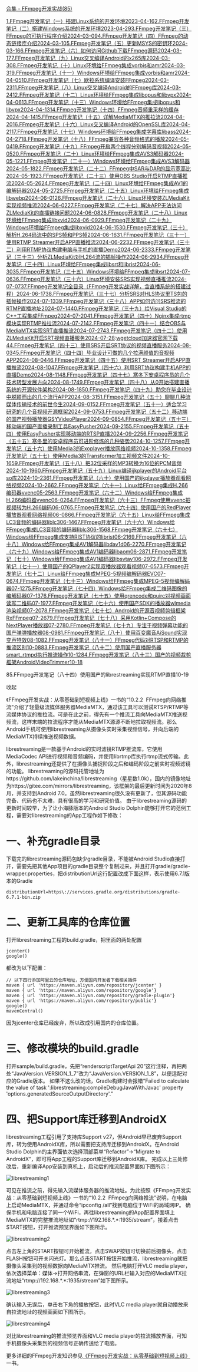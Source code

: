 [合集 - FFmpeg开发实战(85)](https://github.com)

[1.FFmpeg开发笔记（一）搭建Linux系统的开发环境2023-04-16](https://github.com/aqi00/p/17323833.html)[2.FFmpeg开发笔记（二）搭建Windows系统的开发环境2023-04-29](https://github.com/aqi00/p/17363751.html)[3.FFmpeg开发笔记（三）FFmpeg的可执行程序介绍2024-03-09](https://github.com/aqi00/p/18062895)[4.FFmpeg开发笔记（四）FFmpeg的动态链接库介绍2024-03-10](https://github.com/aqi00/p/18062898)[5.FFmpeg开发笔记（五）更新MSYS的密钥环2024-03-16](https://github.com/aqi00/p/18062901)[6.FFmpeg开发笔记（六）如何访问Github下载FFmpeg源码2024-03-17](https://github.com/aqi00/p/18062902)[7.FFmpeg开发笔记（九）Linux交叉编译Android的x265库2024-03-30](https://github.com/aqi00/p/18078413)[8.FFmpeg开发笔记（十）Linux环境给FFmpeg集成vorbis和amr2024-03-31](https://github.com/aqi00/p/18078414)[9.FFmpeg开发笔记（十一）Windows环境给FFmpeg集成vorbis和amr2024-04-05](https://github.com/aqi00/p/18078415)[10.FFmpeg开发笔记（七）欧拉系统编译安装FFmpeg2024-03-23](https://github.com/aqi00/p/18062905)[11.FFmpeg开发笔记（八）Linux交叉编译Android的FFmpeg库2024-03-24](https://github.com/aqi00/p/18062906)[12.FFmpeg开发笔记（十二）Linux环境给FFmpeg集成libopus和libvpx2024-04-06](https://github.com/aqi00/p/18105739)[13.FFmpeg开发笔记（十三）Windows环境给FFmpeg集成libopus和libvpx2024-04-13](https://github.com/aqi00/p/18105744)[14.FFmpeg开发笔记（十四）FFmpeg音频重采样的缓存2024-04-14](https://github.com/aqi00/p/18105749)[15.FFmpeg开发笔记（十五）详解MediaMTX的推拉流2024-04-20](https://github.com/aqi00/p/18105753)[16.FFmpeg开发笔记（十六）Linux交叉编译Android的OpenSSL库2024-04-21](https://github.com/aqi00/p/18132687)[17.FFmpeg开发笔记（十七）Windows环境给FFmpeg集成字幕库libass2024-04-27](https://github.com/aqi00/p/18132702)[18.FFmpeg开发笔记（十八）FFmpeg兼容各种音频格式的播放2024-05-04](https://github.com/aqi00/p/18132704)[19.FFmpeg开发笔记（十九）FFmpeg开启两个线程分别解码音视频2024-05-05](https://github.com/aqi00/p/18161897)[20.FFmpeg开发笔记（二十）Linux环境给FFmpeg集成AVS3解码器2024-05-12](https://github.com/aqi00/p/18161901)[21.FFmpeg开发笔记（二十一）Windows环境给FFmpeg集成AVS3解码器2024-05-18](https://github.com/aqi00/p/18161908)[22.FFmpeg开发笔记（二十二）FFmpeg中SAR与DAR的显示宽高比2024-05-19](https://github.com/aqi00/p/18161912)[23.FFmpeg开发笔记（二十三）使用OBS Studio开启RTMP直播推流2024-05-26](https://github.com/aqi00/p/18199486)[24.FFmpeg开发笔记（二十四）Linux环境给FFmpeg集成AV1的编解码器2024-05-27](https://github.com/aqi00/p/18199491)[25.FFmpeg开发笔记（二十五）Linux环境给FFmpeg集成libwebp2024-06-01](https://github.com/aqi00/p/18199496)[26.FFmpeg开发笔记（二十六）Linux环境安装ZLMediaKit实现视频推流2024-06-02](https://github.com/aqi00/p/18199499)[27.FFmpeg开发笔记（二十七）解决APP无法访问ZLMediaKit的直播链接问题2024-06-08](https://github.com/aqi00/p/18199503)[28.FFmpeg开发笔记（二十八）Linux环境给FFmpeg集成libxvid2024-06-09](https://github.com/aqi00/p/18199506)[29.FFmpeg开发笔记（二十九）Windows环境给FFmpeg集成libxvid2024-06-15](https://github.com/aqi00/p/18239870)[30.FFmpeg开发笔记（三十）解析H.264码流中的SPS帧和PPS帧2024-06-16](https://github.com/aqi00/p/18239876)[31.FFmpeg开发笔记（三十一）使用RTMP Streamer开启APP直播推流2024-06-22](https://github.com/aqi00/p/18239879)[32.FFmpeg开发笔记（三十二）利用RTMP协议构建电脑与手机的直播Demo2024-06-23](https://github.com/aqi00/p/18239882)[33.FFmpeg开发笔记（三十三）分析ZLMediaKit对H.264流的插帧操作2024-06-29](https://github.com/aqi00/p/18240179)[34.FFmpeg开发笔记（三十四）Linux环境给FFmpeg集成libsrt和librist2024-06-30](https://github.com/aqi00/p/18240185)[35.FFmpeg开发笔记（三十五）Windows环境给FFmpeg集成libsrt2024-07-06](https://github.com/aqi00/p/18240192)[36.FFmpeg开发笔记（三十六）Linux环境安装SRS实现视频直播推流2024-07-07](https://github.com/aqi00/p/18240199)[37.FFmpeg开发笔记全目录（FFmpeg开发实战详解，含直播系统的搭建过程）2024-06-17](https://github.com/aqi00/p/18250735)[38.FFmpeg开发笔记（三十七）分析SRS对HLS协议里TS包的插帧操作2024-07-13](https://github.com/aqi00/p/18288623)[39.FFmpeg开发笔记（三十八）APP如何访问SRS推流的RTMP直播地址2024-07-14](https://github.com/aqi00/p/18288628)[40.FFmpeg开发笔记（三十九）给Visual Studio的C++工程集成FFmpeg2024-07-20](https://github.com/aqi00/p/18288635)[41.FFmpeg开发笔记（四十）Nginx集成rtmp模块实现RTMP推拉流2024-07-21](https://github.com/aqi00/p/18288637)[42.FFmpeg开发笔记（四十一）结合OBS与MediaMTX实现SRT直播推流2024-07-27](https://github.com/aqi00/p/18288640)[43.FFmpeg开发笔记（四十二）使用ZLMediaKit开启SRT视频直播服务2024-07-28](https://github.com/aqi00/p/18288642):[wgetcloud加速器官网下载](https://longdu.org)[44.FFmpeg开发笔记（四十三）使用SRS开启SRT协议的视频直播服务2024-08-03](https://github.com/aqi00/p/18288645)[45.FFmpeg开发笔记（四十四）毕业设计可做的几个拉满颜值的音视频APP2024-08-04](https://github.com/aqi00/p/18328118)[46.FFmpeg开发笔记（四十五）使用SRT Streamer开启APP直播推流2024-08-10](https://github.com/aqi00/p/18328119)[47.FFmpeg开发笔记（四十六）利用SRT协议构建手机APP的直播Demo2024-08-11](https://github.com/aqi00/p/18328121)[48.FFmpeg开发笔记（四十七）寒冬下安卓程序员的几个技术转型发展方向2024-08-17](https://github.com/aqi00/p/18328122)[49.FFmpeg开发笔记（四十八）从0开始搭建直播系统的开源软件架构2024-08-18](https://github.com/aqi00/p/18328123)[50.FFmpeg开发笔记（四十九）助您在毕业设计中脱颖而出的几个流行APP2024-08-31](https://github.com/aqi00/p/18328125)[51.FFmpeg开发笔记（五十）聊聊几种流媒体传输技术的前世今生2024-09-01](https://github.com/aqi00/p/18390366)[52.FFmpeg开发笔记（五十一）适合学习研究的几个音视频开源框架2024-09-07](https://github.com/aqi00/p/18390371)[53.FFmpeg开发笔记（五十二）移动端的国产视频播放器GSYVideoPlayer2024-09-08](https://github.com/aqi00/p/18390374)[54.FFmpeg开发笔记（五十三）移动端的国产直播录制工具EasyPusher2024-09-21](https://github.com/aqi00/p/18390381)[55.FFmpeg开发笔记（五十四）使用EasyPusher实现移动端的RTSP直播2024-09-22](https://github.com/aqi00/p/18390389)[56.FFmpeg开发笔记（五十五）寒冬里的安卓程序员可进阶修炼的几种姿势2024-10-12](https://github.com/aqi00/p/18450136)[57.FFmpeg开发笔记（五十六）使用Media3的Exoplayer播放网络视频2024-10-13](https://github.com/aqi00/p/18450140)[58.FFmpeg开发笔记（五十七）使用Media3的Transformer加工视频文件2024-10-16](https://github.com/aqi00/p/18450142)[59.FFmpeg开发笔记（五十八）把32位采样的MP3转换为16位的PCM音频2024-10-19](https://github.com/aqi00/p/18450146)[60.FFmpeg开发笔记（五十九）Linux编译ijkplayer的Android平台so库2024-10-23](https://github.com/aqi00/p/18450148)[61.FFmpeg开发笔记（六十）使用国产的ijkplayer播放器观看网络视频2024-10-26](https://github.com/aqi00/p/18450154)[62.FFmpeg开发笔记（六十一）Linux给FFmpeg集成H.266编码器vvenc05-25](https://github.com/aqi00/p/18895292)[63.FFmpeg开发笔记（六十二）Windows给FFmpeg集成H.266编码器vvenc06-02](https://github.com/aqi00/p/18906906)[64.FFmpeg开发笔记（六十三）FFmpeg使用vvenc把视频转为H.266编码06-07](https://github.com/aqi00/p/18916610)[65.FFmpeg开发笔记（六十四）使用国产的RedPlayer播放器观看网络视频06-08](https://github.com/aqi00/p/18916613)[66.FFmpeg开发笔记（六十五）Linux给FFmpeg集成LC3音频的编码器liblc306-14](https://github.com/aqi00/p/18928398)[67.FFmpeg开发笔记（六十六）Windows给FFmpeg集成LC3音频的编码器liblc306-15](https://github.com/aqi00/p/18928403)[68.FFmpeg开发笔记（六十七）Windows给FFmpeg集成支持RIST协议的librist06-21](https://github.com/aqi00/p/18939835)[69.FFmpeg开发笔记（六十八）Windows给FFmpeg集成AV1解码器libdav1d06-22](https://github.com/aqi00/p/18939837)[70.FFmpeg开发笔记（六十九）Windows给FFmpeg集成AV1编码器libaom06-28](https://github.com/aqi00/p/18953488)[71.FFmpeg开发笔记（七十）Windows给FFmpeg集成AV1编码器libsvtav106-29](https://github.com/aqi00/p/18953491)[72.FFmpeg开发笔记（七十一）使用国产的QPlayer2实现双播放器观看视频07-05](https://github.com/aqi00/p/18967126)[73.FFmpeg开发笔记（七十二）Linux给FFmpeg集成MPEG-5视频编解码器EVC07-06](https://github.com/aqi00/p/18967127)[74.FFmpeg开发笔记（七十三）Windows给FFmpeg集成MPEG-5视频编解码器07-12](https://github.com/aqi00/p/18980438)[75.FFmpeg开发笔记（七十四）Windows给FFmpeg集成二维码图像的编解码器07-13](https://github.com/aqi00/p/18980442)[76.FFmpeg开发笔记（七十五）使用qrencode和quirc对视频画面读写二维码07-19](https://github.com/aqi00/p/18982621)[77.FFmpeg开发笔记（七十六）使用国产SDK的播放器wlmedia渲染视频07-20](https://github.com/aqi00/p/18982631)[78.FFmpeg开发笔记（七十七）Android的开源音视频剪辑框架RxFFmpeg07-26](https://github.com/aqi00/p/18982640)[79.FFmpeg开发笔记（七十八）采用Kotlin+Compose的NextPlayer播放器07-27](https://github.com/aqi00/p/18982656)[80.FFmpeg开发笔记（七十九）专注于视频弹幕功能的国产弹弹播放器08-09](https://github.com/aqi00/p/18982657)[81.FFmpeg开发笔记（八十）使用百变魔音AiSound实现变声特效08-10](https://github.com/aqi00/p/18982658)[82.FFmpeg开发笔记（八十一）FFmpeg代码对RTSP和RTMP的推流区别10-08](https://github.com/aqi00/p/19126670)[83.FFmpeg开发笔记（八十二）使用国产直播服务器smart\_rtmpd执行推流操作10-12](https://github.com/aqi00/p/19126675)[84.FFmpeg开发笔记（八十三）国产的视频裁剪框架AndroidVideoTrimmer10-18](https://github.com/aqi00/p/19126677)

85.FFmpeg开发笔记（八十四）使用国产的librestreaming实现RTMP直播10-19

收起

​《FFmpeg开发实战：从零基础到短视频上线》一书的“10.2.2  FFmpeg向网络推流”介绍了轻量级流媒体服务器MediaMTX，通过该工具可以测试RTSP/RTMP等流媒体协议的推拉流。可是在此之前，得先有一个推流工具向MediaMTX推送视频流，这样末端的拉流程序才能从MediaMTX源源不断地拉取视频流。那么Android手机可使用librestreaming从摄像头实时采集视频信号，并向后端的MediaMTX持续推送视频数据。

librestreaming是一款基于Android的实时滤镜RTMP推流库，它使用MediaCodec API进行视频和音频编码，并使用librtmp库执行rtmp流式传输。此外，librestreaming还提供了在摄像头捕捉阶段之后和编码阶段之前实时视频滤镜的功能。
librestreaming的源码托管地址为https://github.com/lakeinchina/librestreaming（星星数1.0k），国内的镜像地址为https://gitee.com/mirrors/librestreaming，该框架的最后更新时间为2020年8月，并支持到Android 7.0。虽然librestreaming很久没有更新了，但其源码功能完备、代码也不太难，具有很高的学习和研究价值。
由于librestreaming源码的更新时间较早，为了让小海豚版本的Android Studio Dolphin能够打开它的范例工程，需要对librestreaming的App工程作如下修改：

# 一、补充gradle目录

下载完的librestreaming源码包缺少gradle目录，不能被Android Studio直接打开，需要先把其他App项目的gradle目录整个复制过来，并且打开gradle/gradle-wrapper.properties，把distributionUrl这行配置改成下面这样，表示使用6.7.1版本的Gradle

```
distributionUrl=https\://services.gradle.org/distributions/gradle-6.7.1-bin.zip
```

# 二、更新工具库的仓库位置

打开librestreaming工程的build.gradle，把里面的两处配置

```
jcenter()
google()
```

都改为以下配置：

```
// 以下四行添加阿里云的仓库地址，方便国内开发者下载相关插件
maven { url 'https://maven.aliyun.com/repository/jcenter' }
maven { url 'https://maven.aliyun.com/repository/google'}
maven { url 'https://maven.aliyun.com/repository/gradle-plugin'}
maven { url 'https://maven.aliyun.com/repository/public'}
google()
mavenCentral()
```

因为jcenter仓库已经废弃，所以改成引用国内的仓库位置。

# 三、修改模块的build.gradle

打开sample/build.gradle，先把“renderscriptTargetApi 20”这行注释，再把两处“JavaVersion.VERSION\_1\_7”改为“JavaVersion.VERSION\_1\_8”，以便适配对应的Gradle版本。
如果不这么改的话，Gradle构建时会报错“Failed to calculate the value of task ':librestreaming:compileDebugJavaWithJavac' property 'options.generatedSourceOutputDirectory'.”

# 四、把Support库迁移到AndroidX

librestreaming工程引用了支持库Support v27，但Android早已废弃Support库，转为使用AndroidX库，所以需要把支持库迁移到AndroidX。在Android Studio Dolphin的主界面依次选择顶部菜单“Refactor”→“Migrate to AndroidX”，即可将App工程的Support库迁移到AndroidX库。
完成以上三处修改后，重新编译App安装到真机上，启动后的推流配置界面如下图所示：

![librestreaming1](https://img2024.cnblogs.com/blog/729938/202510/729938-20251005161558403-2027054211.jpg)

可见在推流之前，得先输入流媒体服务器的推流地址。为此按照《FFmpeg开发实战：从零基础到短视频上线》一书的“10.2.2  FFmpeg向网络推流”说明，在电脑上启动MediaMTX，并通过命令“ipconfig /all”找到电脑位于WiFi的局域网IP。
确保手机和电脑连接了同一个WiFi，再往librestreaming的App配置界面填上MediaMTX的完整推流地址如“rtmp://192.168.\*.\*:1935/stream”，接着点击START按钮，打开推流预览界面如下图所示。

![librestreaming2](https://img2024.cnblogs.com/blog/729938/202510/729938-20251005161625136-1290942299.jpg)

点击左上角的START按钮可开始推流，点击SWAP按钮可切换前后摄像头，点击FLASH按钮可开关闪光灯。那么点击START按钮开始推流，librestreaming就把摄像头采集到的视频数据向MediaMTX推流。
然后电脑打开VLC media player，依次选择菜单：媒体→打开网络串流，在弹窗的URL栏输入对应的MediaMTX拉流地址“rtmp://192.168.\*.\*:1935/stream”如下图所示。

![librestreaming3](https://img2024.cnblogs.com/blog/729938/202510/729938-20251005161709138-1013899814.png)

确认输入无误后，单击右下角的播放按钮，此时VLC media player就自动播放来自拉流地址的视频画面如下图所示。

![librestreaming4]()

对比librestreaming的推流预览界面和VLC media player的拉流播放界面，可知手机摄像头采集到的视频信号正确传送给了电脑。

更多详细的FFmpeg开发知识参见[《FFmpeg开发实战：从零基础到短视频上线》](https://item.jd.com/14020415.html "《FFmpeg开发实战：从零基础到短视频上线》")一书。
